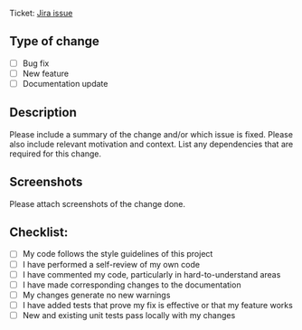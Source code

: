 Ticket: [Jira issue](https://hexisapp.atlassian.net/browse/HL-#INSERT_TICKET_NUMER_HERE)

## Type of change

- [ ] Bug fix
- [ ] New feature
- [ ] Documentation update

## Description

Please include a summary of the change and/or which issue is fixed.
Please also include relevant motivation and context. List any dependencies that are required for this change.

## Screenshots

Please attach screenshots of the change done.

## Checklist:

- [ ] My code follows the style guidelines of this project
- [ ] I have performed a self-review of my own code
- [ ] I have commented my code, particularly in hard-to-understand areas
- [ ] I have made corresponding changes to the documentation
- [ ] My changes generate no new warnings
- [ ] I have added tests that prove my fix is effective or that my feature works
- [ ] New and existing unit tests pass locally with my changes
